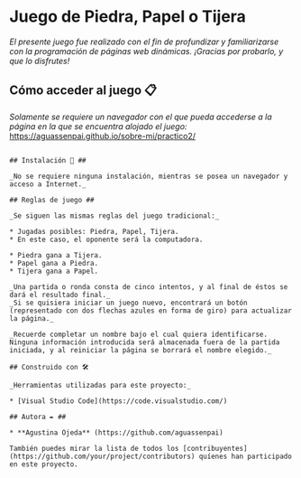 # Juego de Piedra, Papel o Tijera #

_El presente juego fue realizado con el fin de profundizar y familiarizarse con la programación de páginas web dinámicas. ¡Gracias por probarlo, y que lo disfrutes!_

## Cómo acceder al juego 📋 ##

_Solamente se requiere un navegador con el que pueda accederse a la página en la que se encuentra alojado el juego:_
https://aguassenpai.github.io/sobre-mi/practico2/
```

## Instalación 🔧 ##

_No se requiere ninguna instalación, mientras se posea un navegador y acceso a Internet._

## Reglas de juego ##

_Se siguen las mismas reglas del juego tradicional:_

* Jugadas posibles: Piedra, Papel, Tijera.
* En este caso, el oponente será la computadora.

* Piedra gana a Tijera.
* Papel gana a Piedra.
* Tijera gana a Papel.

_Una partida o ronda consta de cinco intentos, y al final de éstos se dará el resultado final._
_Si se quisiera iniciar un juego nuevo, encontrará un botón (representado con dos flechas azules en forma de giro) para actualizar la página._

_Recuerde completar un nombre bajo el cual quiera identificarse. Ninguna información introducida será almacenada fuera de la partida iniciada, y al reiniciar la página se borrará el nombre elegido._

## Construido con 🛠️

_Herramientas utilizadas para este proyecto:_

* [Visual Studio Code](https://code.visualstudio.com/)

## Autora ✒️ ##

* **Agustina Ojeda** (https://github.com/aguassenpai)

También puedes mirar la lista de todos los [contribuyentes](https://github.com/your/project/contributors) quíenes han participado en este proyecto. 
